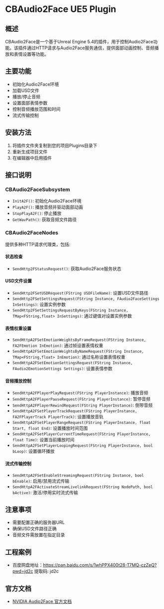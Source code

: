 # CBAudio2Face UE5 Plugin

## 概述
CBAudio2Face是一个基于Unreal Engine 5.4的插件，用于控制Audio2Face功能。该插件通过HTTP请求与Audio2Face服务通信，提供面部动画控制、音频播放和表情设置等功能。

## 主要功能
- 初始化Audio2Face环境
- 加载USD文件
- 播放/停止音频
- 设置面部表情参数
- 控制音频播放范围和时间
- 流式传输控制

## 安装方法
1. 将插件文件夹复制到您的项目Plugins目录下
2. 重新生成项目文件
3. 在编辑器中启用插件

## 接口说明
### CBAudio2FaceSubsystem
- `InitA2F()`: 初始化Audio2Face环境
- `PlayA2F()`: 播放音频并驱动面部动画
- `StopPlayA2F()`: 停止播放
- `GetWavPath()`: 获取音频文件路径

### CBAudio2FaceNodes
提供多种HTTP请求代理类，包括:

#### 状态检查
- `SendHttp2FStatusRequest()`: 获取Audio2Face服务状态

#### USD文件设置
- `SendHttp2FSetUSDRequest(FString USDFileName)`: 设置USD文件路径
- `SendHttp2FSetSettingsRequest(FString Instance, FAudio2FaceSettings InSettings)`: 设置实例参数
- `SendHttp2FSetSettingsRequestByKeys(FString Instance, TMap<FString,float> InSettings)`: 通过键值对设置实例参数

#### 表情权重设置
- `SendHttpA2FSetEmotionWeightsByFrameRequest(FString Instance, FA2FEmotion InEmotion)`: 通过帧设置表情权重
- `SendHttpA2FSetEmotionWeightsByNameRequest(FString Instance, TMap<FString,float> InEmotion)`: 通过名称设置表情权重
- `SendHttpA2FSetEmotionSettingsRequest(FString Instance, FAudio2EmotionSettings Settings)`: 设置表情参数

#### 音频播放控制
- `SendHttpA2FPlayerPlayRequest(FString PlayerInstance)`: 播放音频
- `SendHttpA2FPlayerPauseRequest(FString PlayerInstance)`: 暂停音频
- `SendHttpA2FPlayerRewindRequest(FString PlayerInstance)`: 倒带音频
- `SendHttpA2FSetPlayerTrackRequest(FString PlayerInstance, FA2FPlayerTrack PlayerTrack)`: 设置播放音轨
- `SendHttpA2FSetPlayerRangeRequest(FString PlayerInstance, float Start, float End)`: 设置播放时间范围
- `SendHttpA2FSetPlayerCurrentTimeRequest(FString PlayerInstance, float Time)`: 设置当前播放时间
- `SendHttpA2FSetPlayerLoopingRequest(FString PlayerInstance, bool bLoop)`: 设置循环播放

#### 流式传输控制
- `SendHttpA2FSetEnableStreamingRequest(FString Instance, bool bEnable)`: 启用/禁用流式传输
- `SendHttpA2FActivateStreamLivelinkRequest(FString NodePath, bool bActive)`: 激活/停用实时流式传输

## 注意事项
- 需要配置正确的服务器URL
- 确保USD文件路径正确
- 音频文件需放置在指定目录

## 工程案例
- 百度网盘地址：https://pan.baidu.com/s/1whPPX400t28-T7MQ-czZeQ?pwd=jd2c 提取码: jd2c 
## 官方文档
- [NVIDIA Audio2Face 官方文档](https://docs.omniverse.nvidia.com/audio2face/latest/overview.html)
